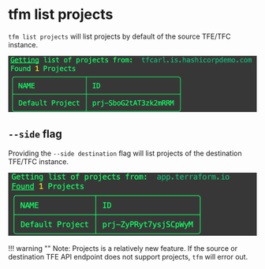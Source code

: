 # tfm list projects


`tfm list projects` will list projects by default of the source TFE/TFC instance.

![list_projects](../images/list_projects_src.png)


## `--side` flag
Providing the `--side destination` flag will list projects of the destination TFE/TFC instance.

![list_projects](../images/list_projects_dst.png)









!!! warning ""
    Note: Projects is a relatively new feature. If the source or destination TFE API endpoint does not support projects, `tfm` will error out. 
